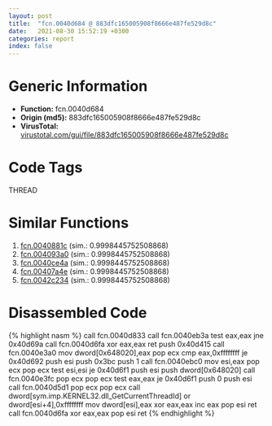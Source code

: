 ```yaml
---
layout: post
title:  "fcn.0040d684 @ 883dfc165005908f8666e487fe529d8c"
date:   2021-08-30 15:52:19 +0300
categories: report
index: false
---
```


# Generic Information
- **Function:** fcn.0040d684
- **Origin (md5):** 883dfc165005908f8666e487fe529d8c
- **VirusTotal:** [virustotal.com/gui/file/883dfc165005908f8666e487fe529d8c][virustotal_ref]

# Code Tags
<span class="tag" id="THREAD">THREAD</span>


# Similar Functions

1. [fcn.0040881c][similar_1_ref] (sim.: 0.9998445752508868)
2. [fcn.004093a0][similar_2_ref] (sim.: 0.9998445752508868)
3. [fcn.0040ce4a][similar_3_ref] (sim.: 0.9998445752508868)
4. [fcn.00407a4e][similar_4_ref] (sim.: 0.9998445752508868)
5. [fcn.0042c234][similar_5_ref] (sim.: 0.9998445752508868)


# Disassembled Code

{% highlight nasm %}
call fcn.0040d833
call fcn.0040eb3a
test eax,eax
jne 0x40d69a
call fcn.0040d6fa
xor eax,eax
ret
push 0x40d415
call fcn.0040e3a0
mov dword[0x648020],eax
pop ecx
cmp eax,0xffffffff
je 0x40d692
push esi
push 0x3bc
push 1
call fcn.0040ebc0
mov esi,eax
pop ecx
pop ecx
test esi,esi
je 0x40d6f1
push esi
push dword[0x648020]
call fcn.0040e3fc
pop ecx
pop ecx
test eax,eax
je 0x40d6f1
push 0
push esi
call fcn.0040d5d1
pop ecx
pop ecx
call dword[sym.imp.KERNEL32.dll_GetCurrentThreadId]
or dword[esi+4],0xffffffff
mov dword[esi],eax
xor eax,eax
inc eax
pop esi
ret
call fcn.0040d6fa
xor eax,eax
pop esi
ret
{% endhighlight %}


[similar_1_ref]: /report/fcn.0040881c@ed8dcc04880716413628e726708b2463
[similar_2_ref]: /report/fcn.004093a0@2f226b8c6cd8e0f731b233309d01c72c
[similar_3_ref]: /report/fcn.0040ce4a@cdfdff164543984ae016a2e81648bb4a
[similar_4_ref]: /report/fcn.00407a4e@ad31b5a684d4322296b17fe829c17502
[similar_5_ref]: /report/fcn.0042c234@ba86269e5231930ee4def4088ddb8d19
[virustotal_ref]: https://www.virustotal.com/gui/file/883dfc165005908f8666e487fe529d8c